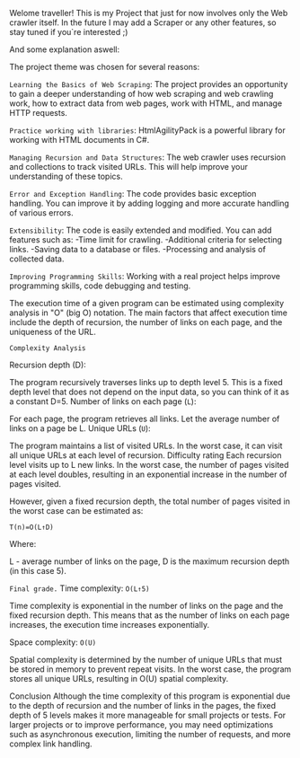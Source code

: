 Welome traveller!
This is my Project that just for now involves only the Web crawler itself. 
In the future I may add a Scraper or any other features, so stay tuned if you`re interested ;) 

And some explanation aswell:

The project theme was chosen for several reasons:

`Learning the Basics of Web Scraping`: The project provides an opportunity to gain a deeper understanding of how web scraping and web crawling work, how to extract data from web pages, work with HTML, and manage HTTP requests.

`Practice working with libraries`: HtmlAgilityPack is a powerful library for working with HTML documents in C#.

`Managing Recursion and Data Structures`: The web crawler uses recursion and collections to track visited URLs. This will help improve your understanding of these topics.

`Error and Exception Handling`: The code provides basic exception handling. You can improve it by adding logging and more accurate handling of various errors.

`Extensibility`: The code is easily extended and modified. 
You can add features such as:
-Time limit for crawling.
-Additional criteria for selecting links.
-Saving data to a database or files.
-Processing and analysis of collected data.

`Improving Programming Skills`: Working with a real project helps improve programming skills, code debugging and testing.

The execution time of a given program can be estimated using complexity analysis in "O" (big O) notation. The main factors that affect execution time include the depth of recursion, the number of links on each page, and the uniqueness of the URL.

`Complexity Analysis`

Recursion depth (D):

The program recursively traverses links up to depth level 5.
This is a fixed depth level that does not depend on the input data, so you can think of it as a constant D=5.
Number of links on each page (`L`):

For each page, the program retrieves all links. Let the average number of links on a page be L.
Unique URLs (`U`):

The program maintains a list of visited URLs. In the worst case, it can visit all unique URLs at each level of recursion.
Difficulty rating
Each recursion level visits up to L new links. In the worst case, the number of pages visited at each level doubles, resulting in an exponential increase in the number of pages visited.

However, given a fixed recursion depth, the total number of pages visited in the worst case can be estimated as:

`T(n)=O(L↑D)`

Where:

L - average number of links on the page,
D is the maximum recursion depth (in this case 5).

`Final grade.`
Time complexity: `O(L↑5)`

Time complexity is exponential in the number of links on the page and the fixed recursion depth. This means that as the number of links on each page increases, the execution time increases exponentially.

Space complexity: `O(U)`

Spatial complexity is determined by the number of unique URLs that must be stored in memory to prevent repeat visits. In the worst case, the program stores all unique URLs, resulting in O(U) spatial complexity.

Conclusion
Although the time complexity of this program is exponential due to the depth of recursion and the number of links in the pages, the fixed depth of 5 levels makes it more manageable for small projects or tests. For larger projects or to improve performance, you may need optimizations such as asynchronous execution, limiting the number of requests, and more complex link handling.

